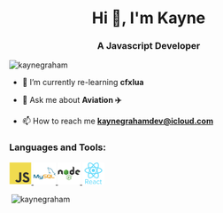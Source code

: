 <h1 align="center">Hi 👋, I'm Kayne</h1>
<h3 align="center">A Javascript Developer</h3>

<p align="left"> <img src="https://komarev.com/ghpvc/?username=kaynegraham&label=Profile%20views&color=0e75b6&style=flat" alt="kaynegraham" /> </p>

- 🌱 I’m currently re-learning **cfxlua**

- 💬 Ask me about **Aviation ✈️**

- 📫 How to reach me **kaynegrahamdev@icloud.com**

<h3 align="left">Languages and Tools:</h3>
<p align="left"> <a href="https://developer.mozilla.org/en-US/docs/Web/JavaScript" target="_blank" rel="noreferrer"> <img src="https://raw.githubusercontent.com/devicons/devicon/master/icons/javascript/javascript-original.svg" alt="javascript" width="40" height="40"/> </a> <a href="https://www.mysql.com/" target="_blank" rel="noreferrer"> <img src="https://raw.githubusercontent.com/devicons/devicon/master/icons/mysql/mysql-original-wordmark.svg" alt="mysql" width="40" height="40"/> </a> <a href="https://nodejs.org" target="_blank" rel="noreferrer"> <img src="https://raw.githubusercontent.com/devicons/devicon/master/icons/nodejs/nodejs-original-wordmark.svg" alt="nodejs" width="40" height="40"/> </a> <a href="https://reactjs.org/" target="_blank" rel="noreferrer"> <img src="https://raw.githubusercontent.com/devicons/devicon/master/icons/react/react-original-wordmark.svg" alt="react" width="40" height="40"/> </a> </p>

<p>&nbsp;<img align="center" src="https://github-readme-stats.vercel.app/api?username=kaynegraham&show_icons=true&locale=en" alt="kaynegraham" /></p>
